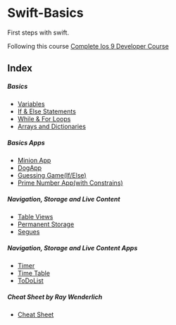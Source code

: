 # Swift-Basics

First steps with swift.

Following this course [Complete Ios 9 Developer Course](https://www.udemy.com/the-complete-ios-9-developer-course/learn/)



## Index


##### Basics

- [Variables](https://github.com/ConradoMateu/Swift-Basics/blob/master/Variables.playground/Contents.swift)
- [If & Else Statements](https://github.com/ConradoMateu/Swift-Basics/blob/master/If%26Else%20Statements.playground/Contents.swift)
- [While & For Loops](https://github.com/ConradoMateu/Swift-Basics/blob/master/While%20and%20For%20Loops.playground/Contents.swift)
- [Arrays and Dictionaries](https://github.com/ConradoMateu/Swift-Basics/blob/master/ArraysAndDictionaries.playground/Contents.swift)

##### Basics Apps

- [Minion App](https://github.com/ConradoMateu/Swift-Basics/tree/master/Basic%20Apps/MinionApp)
- [DogApp](https://github.com/ConradoMateu/Swift-Basics/tree/master/Basic%20Apps/DogApp)
- [Guessing Game(If/Else)](https://github.com/ConradoMateu/Swift-Basics/tree/master/Basic%20Apps/Guessing%20Game)
- [Prime Number App(with Constrains)](https://github.com/ConradoMateu/Swift-Basics/tree/master/Basic%20Apps/IsPrime/IsPrime)

##### Navigation, Storage and Live Content

- [Table Views](https://github.com/ConradoMateu/Swift-Basics/tree/master/Navigation%2C%20Storage%20and%20Live%20content/Table%20Views)
- [Permanent Storage](https://github.com/ConradoMateu/Swift-Basics/tree/master/Navigation%2C%20Storage%20and%20Live%20content/Permanent%20Storage)
- [Segues](https://github.com/ConradoMateu/Swift-Basics/tree/master/Navigation%2C%20Storage%20and%20Live%20content/Segues)


##### Navigation, Storage and Live Content Apps


- [Timer](https://github.com/ConradoMateu/Swift-Basics/tree/master/Navigation%2C%20Storage%20and%20Live%20content%20Apps/Timer)
- [Time Table](https://github.com/ConradoMateu/Swift-Basics/tree/master/Navigation%2C%20Storage%20and%20Live%20content%20Apps/Time%table)
- [ToDoList](https://github.com/ConradoMateu/Swift-Basics/tree/master/Navigation%2C%20Storage%20and%20Live%20content%20Apps/ToDoList)


##### Cheat Sheet by Ray Wenderlich

- [Cheat Sheet](http://cdn3.raywenderlich.com/wp-content/uploads/2014/06/RW-Swift-Cheatsheet-0_6.pdf) 
